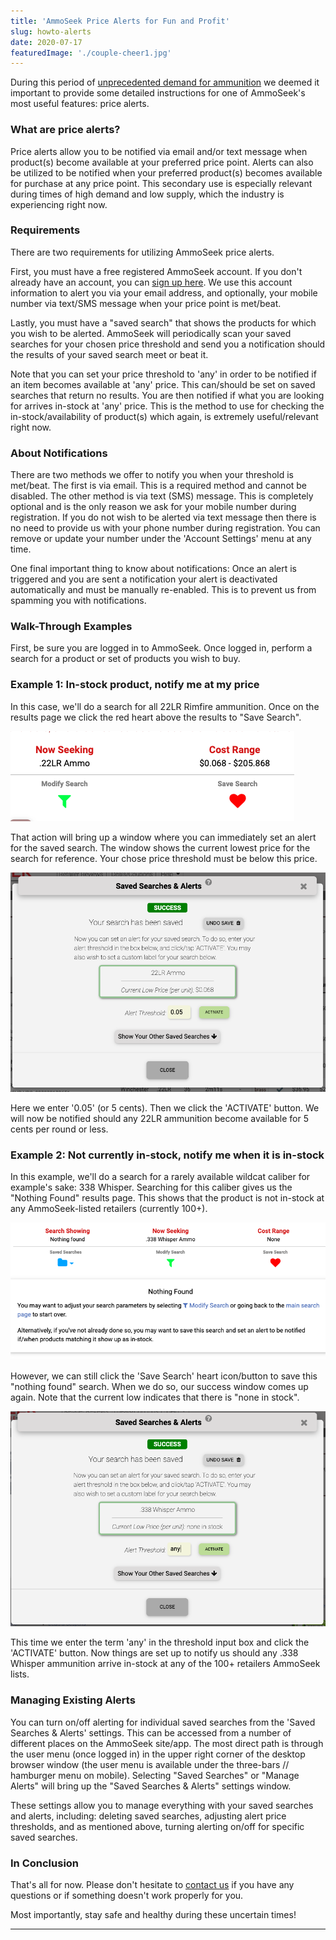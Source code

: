 ```yaml
---
title: 'AmmoSeek Price Alerts for Fun and Profit'
slug: howto-alerts
date: 2020-07-17
featuredImage: './couple-cheer1.jpg'
---
```


During this period of [unprecedented demand for ammunition](/posts/ammo-delays-backorders) we deemed it important to provide some detailed instructions for one of AmmoSeek's most useful features: price alerts.

### What are price alerts?

Price alerts allow you to be notified via email and/or text message when product(s) become available at your preferred price point. Alerts can also be utilized to be notified when your preferred product(s) becomes available for purchase at any price point. This secondary use is especially relevant during times of high demand and low supply, which the industry is experiencing right now.

### Requirements

There are two requirements for utilizing AmmoSeek price alerts.

First, you must have a free registered AmmoSeek account. If you don't already have an account, you can [sign up here](https://ammoseek.com/signin). We use this account information to alert you via your email address, and optionally, your mobile number via text/SMS message when your price point is met/beat.

Lastly, you must have a "saved search" that shows the products for which you wish to be alerted. AmmoSeek will periodically scan your saved searches for your chosen price threshold and send you a notification should the results of your saved search meet or beat it.

Note that you can set your price threshold to 'any' in order to be notified if an item becomes available at 'any' price. This can/should be set on saved searches that return no results. You are then notified if what you are looking for arrives in-stock at 'any' price. This is the method to use for checking the in-stock/availability of product(s) which again, is extremely useful/relevant right now.

### About Notifications

There are two methods we offer to notify you when your threshold is met/beat. The first is via email. This is a required method and cannot be disabled. The other method is via text (SMS) message. This is completely optional and is the only reason we ask for your mobile number during registration. If you do not wish to be alerted via text message then there is no need to provide us with your phone number during registration. You can remove or update your number under the 'Account Settings' menu at any time.

One final important thing to know about notifications: Once an alert is triggered and you are sent a notification your alert is deactivated automatically and must be manually re-enabled. This is to prevent us from spamming you with notifications.

### Walk-Through Examples

First, be sure you are logged in to AmmoSeek. Once logged in, perform a search for a product or set of products you wish to buy.

### Example 1: In-stock product, notify me at my price

In this case, we'll do a search for all 22LR Rimfire ammunition. Once on the results page we click the red heart above the results to "Save Search".

![Save This Search](./save-search1.png)

That action will bring up a window where you can immediately set an alert for the saved search. The window shows the current lowest price for the search for reference. Your chose price threshold must be below this price.

![Set Alert Immediately](./set-alert1.png)

Here we enter '0.05' (or 5 cents). Then we click the 'ACTIVATE' button. We will now be notified should any 22LR ammunition become available for 5 cents per round or less.

### Example 2: Not currently in-stock, notify me when it is in-stock

In this example, we'll do a search for a rarely available wildcat caliber for example's sake: 338 Whisper. Searching for this caliber gives us the "Nothing Found" results page. This shows that the product is not in-stock at any AmmoSeek-listed retailers (currently 100+).

![Nothing Found Results](./nothing-found1.png)

However, we can still click the 'Save Search' heart icon/button to save this "nothing found" search. When we do so, our success window comes up again. Note that the current low indicates that there is "none in stock".

![Set Alert Any](./set-alert2.png)

This time we enter the term 'any' in the threshold input box and click the 'ACTIVATE' button. Now things are set up to notify us should any .338 Whisper ammunition arrive in-stock at any of the 100+ retailers AmmoSeek lists.

### Managing Existing Alerts

You can turn on/off alerting for individual saved searches from the 'Saved Searches & Alerts' settings. This can be accessed from a number of different places on the AmmoSeek site/app. The most direct path is through the user menu (once logged in) in the upper right corner of the desktop browser window (the user menu is available under the three-bars // hamburger menu on mobile). Selecting "Saved Searches" or "Manage Alerts" will bring up the "Saved Searches & Alerts" settings window.

These settings allow you to manage everything with your saved searches and alerts, including: deleting saved searches, adjusting alert price thresholds, and as mentioned above, turning alerting on/off for specific saved searches.

### In Conclusion

That's all for now. Please don't hesitate to [contact us](https://ammoseek.com/contact) if you have any questions or if something doesn't work properly for you.

Most importantly, stay safe and healthy during these uncertain times!
****
